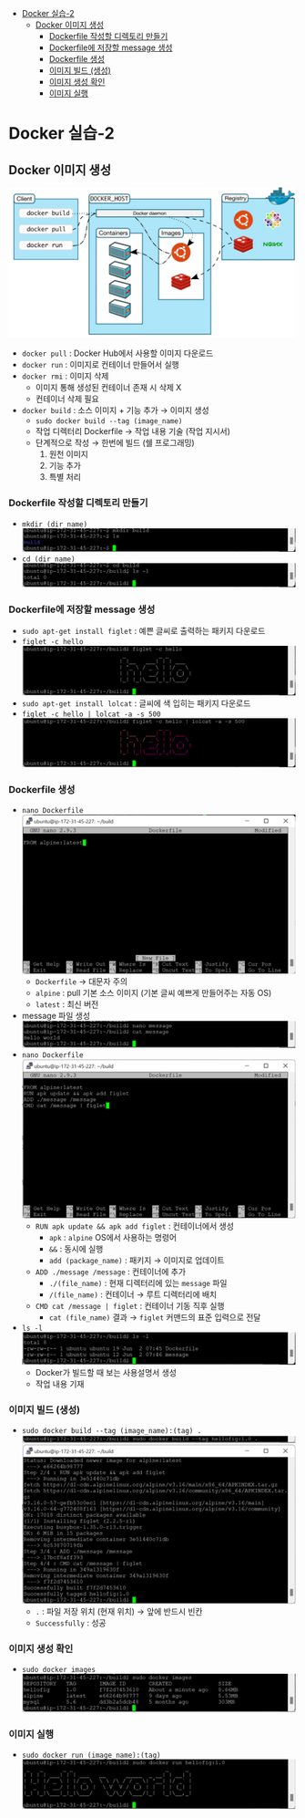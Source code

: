 - [Docker 실습-2](#docker-실습-2)
  - [Docker 이미지 생성](#docker-이미지-생성)
    - [Dockerfile 작성할 디렉토리 만들기](#dockerfile-작성할-디렉토리-만들기)
    - [Dockerfile에 저장할 message 생성](#dockerfile에-저장할-message-생성)
    - [Dockerfile 생성](#dockerfile-생성)
    - [이미지 빌드 (생성)](#이미지-빌드-생성)
    - [이미지 생성 확인](#이미지-생성-확인)
    - [이미지 실행](#이미지-실행)

# Docker 실습-2

## Docker 이미지 생성

![](imgs/img27.png)

- `docker pull` : Docker Hub에서 사용할 이미지 다운로드
- `docker run` : 이미지로 컨테이너 만들어서 실행
- `docker rmi` : 이미지 삭제
  - 이미지 통해 생성된 컨테이너 존재 시 삭제 X
  - 컨테이너 삭제 필요
- `docker build` : 소스 이미지 + 기능 추가 → 이미지 생성
  - `sudo docker build --tag (image_name)`
  - 작업 디렉터리 Dockerfile → 작업 내용 기술 (작업 지시서)
  - 단계적으로 작성 → 한번에 빌드 (쉘 프로그래밍)
    1. 원천 이미지
    2. 기능 추가
    3. 특별 처리

### Dockerfile 작성할 디렉토리 만들기

- `mkdir (dir_name)`
  ![](imgs/img28.png)
- `cd (dir_name)`
  ![](imgs/img29.png)

### Dockerfile에 저장할 message 생성

- `sudo apt-get install figlet` : 예쁜 글씨로 출력하는 패키지 다운로드
- `figlet -c hello`
  ![](imgs/img30.png)
- `sudo apt-get install lolcat` : 글씨에 색 입히는 패키지 다운로드
- `figlet -c hello | lolcat -a -s 500`
  ![](imgs/img31.png)

### Dockerfile 생성

- `nano Dockerfile`
  ![](imgs/img32.png)
  - `Dockerfile` → 대문자 주의
  - `alpine` : pull 기본 소스 이미지 (기본 글씨 예쁘게 만들어주는 자동 OS)
  - `latest` : 최신 버전
- message 파일 생성
  ![](imgs/img33.png)
- `nano Dockerfile`
  ![](imgs/img34.png)
  - `RUN apk update && apk add figlet` : 컨테이너에서 생성
    - `apk` : `alpine` OS에서 사용하는 명령어
    - `&&` : 동시에 실행
    - `add (package_name)` : 패키지 → 이미지로 업데이트
  - `ADD ./message /message` : 컨테이너에 추가
    - `./(file_name)` : 현재 디렉터리에 있는 `message` 파일
    - `/(file_name)` : 컨테이너 → 루트 디렉터리에 배치
  - `CMD cat /message | figlet` : 컨테이너 기동 직후 실행
    - `cat (file_name)` 결과 → `figlet` 커맨드의 표준 입력으로 전달
- `ls -l`
  ![](imgs/img35.png)
  - Docker가 빌드할 때 보는 사용설명서 생성
  - 작업 내용 기재

### 이미지 빌드 (생성)

- `sudo docker build --tag (image_name):(tag) .`
  ![](imgs/img36.png)
  ![](imgs/img37.png)
  - `.` : 파일 저장 위치 (현재 위치) → 앞에 반드시 빈칸
  - `Successfully` : 성공

### 이미지 생성 확인

- `sudo docker images`
  ![](imgs/img38.png)

### 이미지 실행

- `sudo docker run (image_name):(tag)`
  ![](imgs/img39.png)
